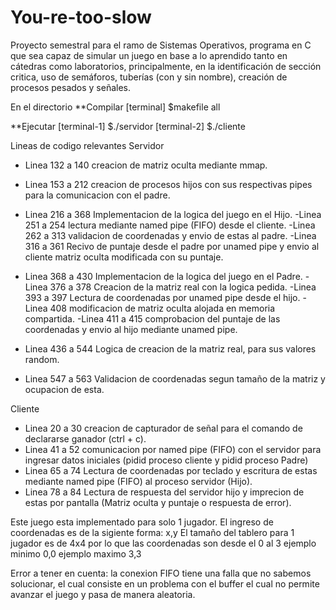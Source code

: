 # You-re-too-slow

Proyecto semestral para el ramo de Sistemas Operativos, programa en C que sea capaz de simular un juego en base a lo aprendido 
tanto en cátedras como laboratorios, principalmente, en la identificación de sección critica, uso de semáforos, 
tuberías (con y sin nombre), creación de procesos pesados y señales.

En el directorio
**Compilar 
[terminal] $makefile all

**Ejecutar
[terminal-1] $./servidor
[terminal-2] $./cliente

Lineas de codigo relevantes
Servidor 
- Linea 132 a 140 creacion de matriz oculta mediante mmap.
- Linea 153 a 212 creacion de procesos hijos con sus respectivas pipes para la comunicacion con el padre.
- Linea 216 a 368 Implementacion de la logica del juego en el Hijo.
    -Linea 251 a 254 lectura mediante named pipe (FIFO) desde el cliente.
    -Linea 262 a 313 validacion de coordenadas y envio de estas al padre.
    -Linea 316 a 361 Recivo de puntaje desde el padre por unamed pipe y envio al cliente matriz oculta modificada con su puntaje.

- Linea 368 a 430 Implementacion de la logica del juego en el Padre.
    -Linea 376 a 378 Creacion de la matriz real con la logica pedida.
    -Linea 393 a 397 Lectura de coordenadas por unamed pipe desde el hijo.
    -Linea 408 modificacion de matriz oculta alojada en memoria compartida.
    -Linea 411 a 415 comprobacion del puntaje de las coordenadas y envio al hijo mediante unamed pipe.

- Linea 436 a 544 Logica de creacion de la matriz real, para sus valores random.
- Linea 547 a 563 Validacion de coordenadas segun tamaño de la matriz y ocupacion de esta.

Cliente
- Linea 20 a 30 creacion de capturador de señal para el comando de declararse ganador (ctrl + c). 
- Linea 41 a 52 comunicacion por named pipe (FIFO) con el servidor para ingresar datos iniciales (pidid proceso cliente y pidid proceso Padre)
- Linea 65 a 74 Lectura de coordenadas por teclado y escritura de estas mediante named pipe (FIFO) al proceso servidor (Hijo).
- Linea 78 a 84 Lectura de respuesta del servidor hijo y imprecion de estas por pantalla (Matriz oculta y puntaje o respuesta de error).

Este juego esta implementado para solo 1 jugador.
El ingreso de coordenadas es de la sigiente forma: x,y 
El tamaño del tablero para 1 jugador es de 4x4 por lo que las coordenadas son desde el 0 al 3 
ejemplo minimo 0,0 
ejemplo maximo 3,3

Error a tener en cuenta: la conexion FIFO tiene una falla que no sabemos solucionar, el cual consiste en un problema con el buffer el cual no permite avanzar el juego y pasa de manera aleatoria. 
